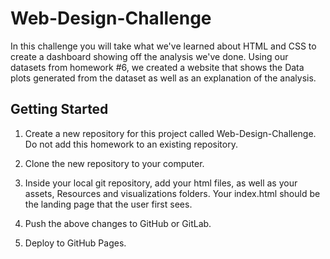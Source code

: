 # Web-Design-Challenge
In this challenge you will take what we've learned about HTML and CSS to create a dashboard showing off the analysis we've done. Using our datasets from homework #6,
we created a website that shows the Data plots generated from the dataset as well as an explanation of the analysis.

## Getting Started

1. Create a new repository for this project called Web-Design-Challenge. Do not add this homework to an existing repository.


2. Clone the new repository to your computer.


3. Inside your local git repository, add your html files, as well as your assets, Resources and visualizations folders. Your index.html should be the landing page that the user first sees.


4. Push the above changes to GitHub or GitLab.


5. Deploy to GitHub Pages.